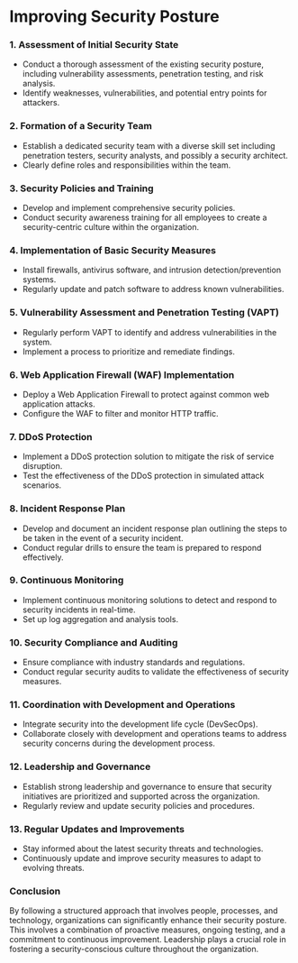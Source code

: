 # Improving Security Posture

### 1. Assessment of Initial Security State

- Conduct a thorough assessment of the existing security posture, including vulnerability assessments, penetration testing, and risk analysis.
- Identify weaknesses, vulnerabilities, and potential entry points for attackers.

### 2. Formation of a Security Team

- Establish a dedicated security team with a diverse skill set including penetration testers, security analysts, and possibly a security architect.
- Clearly define roles and responsibilities within the team.

### 3. Security Policies and Training

- Develop and implement comprehensive security policies.
- Conduct security awareness training for all employees to create a security-centric culture within the organization.

### 4. Implementation of Basic Security Measures

- Install firewalls, antivirus software, and intrusion detection/prevention systems.
- Regularly update and patch software to address known vulnerabilities.

### 5. Vulnerability Assessment and Penetration Testing (VAPT)

- Regularly perform VAPT to identify and address vulnerabilities in the system.
- Implement a process to prioritize and remediate findings.

### 6. Web Application Firewall (WAF) Implementation

- Deploy a Web Application Firewall to protect against common web application attacks.
- Configure the WAF to filter and monitor HTTP traffic.

### 7. DDoS Protection

- Implement a DDoS protection solution to mitigate the risk of service disruption.
- Test the effectiveness of the DDoS protection in simulated attack scenarios.

### 8. Incident Response Plan

- Develop and document an incident response plan outlining the steps to be taken in the event of a security incident.
- Conduct regular drills to ensure the team is prepared to respond effectively.

### 9. Continuous Monitoring

- Implement continuous monitoring solutions to detect and respond to security incidents in real-time.
- Set up log aggregation and analysis tools.

### 10. Security Compliance and Auditing

- Ensure compliance with industry standards and regulations.
- Conduct regular security audits to validate the effectiveness of security measures.

### 11. Coordination with Development and Operations

- Integrate security into the development life cycle (DevSecOps).
- Collaborate closely with development and operations teams to address security concerns during the development process.

### 12. Leadership and Governance

- Establish strong leadership and governance to ensure that security initiatives are prioritized and supported across the organization.
- Regularly review and update security policies and procedures.

### 13. Regular Updates and Improvements

- Stay informed about the latest security threats and technologies.
- Continuously update and improve security measures to adapt to evolving threats.

### Conclusion

By following a structured approach that involves people, processes, and technology, organizations can significantly enhance their security posture. This involves a combination of proactive measures, ongoing testing, and a commitment to continuous improvement. Leadership plays a crucial role in fostering a security-conscious culture throughout the organization.
